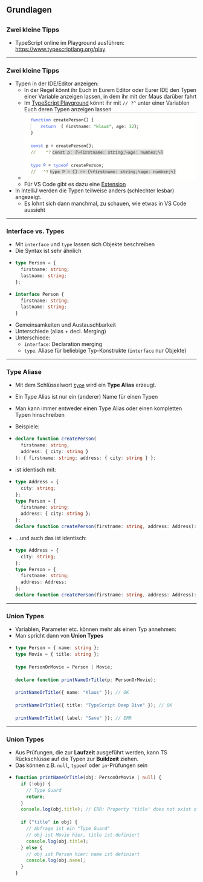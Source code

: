 ## Grundlagen

## <!-- .slide: id="t-intro" -->

### Zwei kleine Tipps

- TypeScript online im Playground ausführen: https://www.typescriptlang.org/play

---

### Zwei kleine Tipps

- Typen in der IDE/Editor anzeigen:
  - In der Regel könnt ihr Euch in Eurem Editor oder Eurer IDE den Typen einer Variable anzeigen lassen, in dem ihr mit der Maus darüber fahrt
  - Im [TypeScript Playground](https://www.typescriptlang.org/play) könnt ihr mit `// ?^` unter einer Variablen Euch deren Typen anzeigen lassen
  - ![Tooltip](./slides/images/screenshot-type-tooltip.png)
  - Für VS Code gibt es dazu eine [Extension](https://marketplace.visualstudio.com/items?itemName=Orta.vscode-twoslash-queries)
- In IntelliJ werden die Typen teilweise anders (schlechter lesbar) angezeigt.
  - Es lohnt sich dann manchmal, zu schauen, wie etwas in VS Code aussieht

---

### Interface vs. Types

- Mit `interface` und `type` lassen sich Objekte beschreiben
- Die Syntax ist sehr ähnlich
- ```typescript
  type Person = {
    firstname: string;
    lastname: string;
  };
  ```
- ```typescript
  interface Person {
    firstname: string;
    lastname: string;
  }
  ```
- <!-- .element: class="demo" --> Gemeinsamkeiten und Austauschbarkeit
- <!-- .element: class="demo" --> Unterschiede (alias + decl. Merging)
- Unterschiede:
  - `interface`: Declaration merging
  - `type`: Aliase für beliebige Typ-Konstrukte (`interface` nur Objekte)

---

### Type Aliase

- Mit dem Schlüsselwort [`type`](https://www.typescriptlang.org/docs/handbook/2/everyday-types.html#type-aliases) wird ein **Type Alias** erzeugt.
- Ein Type Alias ist nur ein (anderer) Name für einen Typen
- Man kann immer entweder einen Type Alias oder einen kompletten Typen hinschreiben
- Beispiele:

- ```typescript
  declare function createPerson(
    firstname: string,
    address: { city: string }
  ): { firstname: string; address: { city: string } };
  ```

- ist identisch mit:
- ```typescript
  type Address = {
    city: string;
  };
  type Person = {
    firstname: string;
    address: { city: string };
  };
  declare function createPerson(firstname: string, address: Address): Person;
  ```

* ...und auch das ist identisch:
* ```typescript
  type Address = {
    city: string;
  };
  type Person = {
    firstname: string;
    address: Address;
  };
  declare function createPerson(firstname: string, address: Address): Person;
  ```

---

### Union Types

- Variablen, Parameter etc. können mehr als einen Typ annehmen:
- Man spricht dann von **Union Types**
- ```typescript
  type Person = { name: string };
  type Movie = { title: string };

  type PersonOrMovie = Person | Movie;

  declare function printNameOrTitle(p: PersonOrMovie);

  printNameOrTitle({ name: "Klaus" }); // OK

  printNameOrTitle({ title: "TypeScript Deep Dive" }); // OK

  printNameOrTitle({ label: "Save" }); // ERR
  ```

---

### Union Types

- Aus Prüfungen, die zur **Laufzeit** ausgeführt werden, kann TS Rückschlüsse auf die Typen zur **Buildzeit** ziehen.
- Das können z.B. `null`, `typeof` oder `in`-Prüfungen sein

* ```typescript
  function printNameOrTitle(obj: PersonOrMovie | null) {
    if (!obj) {
      // Type Guard
      return;
    }
    console.log(obj.title); // ERR: Property 'title' does not exist on type 'Person | Movie'

    if ("title" in obj) {
      // Abfrage ist ein "Type Guard"
      // obj ist Movie hier, title ist definiert
      console.log(obj.title);
    } else {
      // obj ist Person hier: name ist definiert
      console.log(obj.name);
    }
  }
  ```
